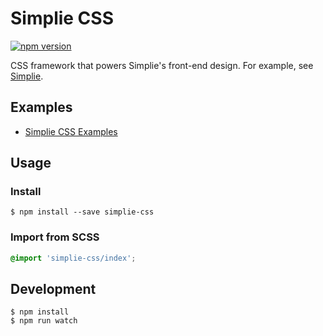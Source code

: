 # Simplie CSS

[![npm version](https://badge.fury.io/js/simplie-css.svg)](https://badge.fury.io/js/simplie-css)

CSS framework that powers Simplie's front-end design.
For example, see [Simplie](http://simplie.jp).

## Examples

- [Simplie CSS Examples](https://simplie.github.io/simplie-css/)

## Usage

### Install

```
$ npm install --save simplie-css
```

### Import from SCSS

```scss
@import 'simplie-css/index';
```

## Development

```
$ npm install
$ npm run watch
```
